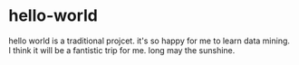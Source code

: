 # hello-world
hello world is a traditional projcet.
it's so happy for me to learn data mining.
I think it will be a fantistic trip for me.
long may the sunshine.

